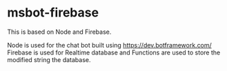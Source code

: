 # msbot-firebase

This is based on Node and Firebase.

Node is used for the chat bot built using https://dev.botframework.com/
Firebase is used for Realtime database and Functions are used to store the modified string the database.
